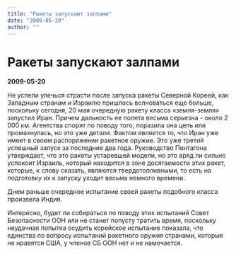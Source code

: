 ```yaml
---
title: "Ракеты запускают залпами"
date: "2009-05-20"
author: ""
---
```


# Ракеты запускают залпами

**2009-05-20** 

Не успели улечься страсти после запуска ракеты Северной Кореей, как Западным странам и Израилю пришлось волноваться еще больше, поскольку сегодня, 20 мая очередную ракету класса «земля-земля» запустил Иран. Причем дальность ее полета весьма серьезна - около 2 000 км. Агентства спорят по поводу того, поразила она цель или промахнулась, но это уже детали. Фактом является то, что Иран уже имеет в своем распоряжении ракетное оружие. Это уже третий успешный запуск за последние два года. Руководство Пентагона утверждает, что это ракеты устаревшей модели, но это вряд ли сильно успокоит Израиль, который находится в зоне досягаемости этих ракет, которые, к слову сказать, являются твердотопливными, то есть на подготовку их к запуску уходит весьма немного времени.

Днем раньше очередное испытание своей ракеты подобного класса произвела Индия.

Интересно, будет ли собираться по поводу этих испытаний Совет Безопасности ООН или не станет попусту тратить время, поскольку неудачная попытка осудить корейское испытание показала, что единства по вопросу испытаний ракетного оружия странами, которые не нравятся США, у членов СБ ООН нет и не намечается.